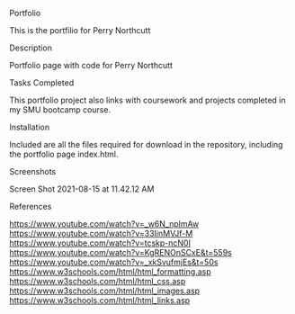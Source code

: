 Portfolio

This is the portfilio for Perry Northcutt

Description

Portfolio page with code for Perry Northcutt

Tasks Completed

This portfolio project also links with coursework and projects completed in my SMU bootcamp course.

Installation

Included are all the files required for download in the repository, including the portfolio page index.html.

Screenshots

Screen Shot 2021-08-15 at 11.42.12 AM

References

https://www.youtube.com/watch?v=_w6N_nplmAw
https://www.youtube.com/watch?v=33IinMVJf-M
https://www.youtube.com/watch?v=tcskp-ncN0I
https://www.youtube.com/watch?v=KgRENOnSCxE&t=559s
https://www.youtube.com/watch?v=_xkSvufmjEs&t=50s
https://www.w3schools.com/html/html_formatting.asp
https://www.w3schools.com/html/html_css.asp
https://www.w3schools.com/html/html_images.asp
https://www.w3schools.com/html/html_links.asp